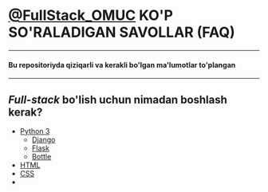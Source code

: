 <div>
<h1><a href="https://t.me/FullStack_OMUC">@FullStack_OMUC</a> KO'P SO'RALADIGAN SAVOLLAR (FAQ)</h1>
<hr>
<h4>Bu repositoriyda qiziqarli va kerakli bo'lgan ma'lumotlar to'plangan</h4>
<hr>
</div>
<div>
    <h2><b><i>Full-stack</i></b> bo'lish uchun nimadan boshlash kerak?</h2>
    <ul>
        <li><a href = "https://docs.python.org/3/" >Python 3</a>
            <ul>
                <li><a href = "https://docs.djangoproject.com/en/3.0/">Django</a></li>
                <li><a href = "https://flask.palletsprojects.com/en/1.1.x/">Flask</a></li>
                <li><a href = "http://bottlepy.org/docs/stable/">Bottle</a></li>
            </ul>
        </li>
        <li><a href = "https://developer.mozilla.org/en-US/docs/Web/HTML">HTML</a></li>
        <li><a href = "https://developer.mozilla.org/en-US/docs/Web/CSS">CSS</a></li>
        <li><a href = ></a></li>
    </ul>
</div>
